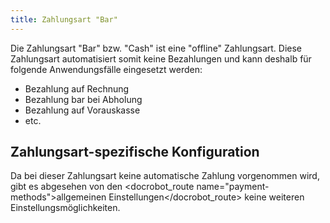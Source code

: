```yaml
---
title: Zahlungsart "Bar"
---
```


Die Zahlungsart "Bar" bzw. "Cash" ist eine "offline" Zahlungsart. Diese Zahlungsart automatisiert somit keine Bezahlungen und kann deshalb für folgende Anwendungsfälle eingesetzt werden:

* Bezahlung auf Rechnung
* Bezahlung bar bei Abholung
* Bezahlung auf Vorauskasse
* etc.

## Zahlungsart-spezifische Konfiguration

Da bei dieser Zahlungsart keine automatische Zahlung vorgenommen wird, gibt es abgesehen von den <docrobot_route name="payment-methods">allgemeinen Einstellungen</docrobot_route> keine weiteren Einstellungsmöglichkeiten.
